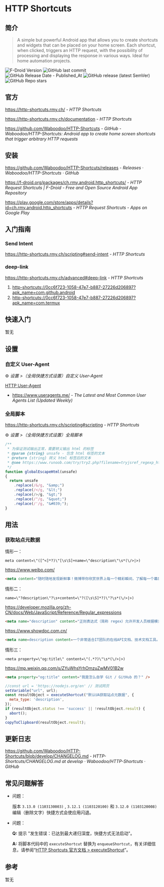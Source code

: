 # HTTP Shortcuts

## 简介

> A simple but powerful Android app that allows you to create shortcuts and widgets that can be placed on your home screen. Each shortcut, when clicked, triggers an HTTP request, with the possibility of processing and displaying the response in various ways. Ideal for home automation projects.

![F-Droid Version](https://img.shields.io/f-droid/v/ch.rmy.android.http_shortcuts)
![GitHub last commit](https://img.shields.io/github/last-commit/Waboodoo/HTTP-Shortcuts?logo=github&color=blue)
![GitHub Release Date - Published_At](https://img.shields.io/github/release-date/Waboodoo/HTTP-Shortcuts?display_date=published_at&logo=github)
![GitHub release (latest SemVer)](https://img.shields.io/github/v/release/Waboodoo/HTTP-Shortcuts?logo=github)
![GitHub Repo stars](https://img.shields.io/github/stars/Waboodoo/HTTP-Shortcuts?style=social)

## 官方

https://http-shortcuts.rmy.ch/ - *HTTP Shortcuts*

https://http-shortcuts.rmy.ch/documentation - *HTTP Shortcuts*

https://github.com/Waboodoo/HTTP-Shortcuts - *GitHub - Waboodoo/HTTP-Shortcuts: Android app to create home screen shortcuts that trigger arbitrary HTTP requests*

## 安装

https://github.com/Waboodoo/HTTP-Shortcuts/releases - *Releases · Waboodoo/HTTP-Shortcuts · GitHub*

https://f-droid.org/packages/ch.rmy.android.http_shortcuts/ - *HTTP Request Shortcuts | F-Droid - Free and Open Source Android App Repository*

https://play.google.com/store/apps/details?id=ch.rmy.android.http_shortcuts - *HTTP Request Shortcuts - Apps on Google Play*

## 入门指南

### Send Intent

https://http-shortcuts.rmy.ch/scripting#send-intent - *HTTP Shortcuts*

### deep-link

https://http-shortcuts.rmy.ch/advanced#deep-link - *HTTP Shortcuts*

1. <http-shortcuts://0cc6f723-1058-47e7-b887-27226d206897?apk_name=com.github.android>
2. <http-shortcuts://0cc6f723-1058-47e7-b887-27226d206897?apk_name=com.termux>

## 快速入门

暂无

## 设置

### 自定义 User-Agent

⚙️ *设置 >（全局快捷方式设置）自定义 User-Agent*

[HTTP User-Agent](essential/network/http.md#user-agent)

- https://www.useragents.me/ - *The Latest and Most Common User Agents List (Updated Weekly)*

### 全局脚本

https://http-shortcuts.rmy.ch/scripting#scripting - *HTTP Shortcuts*

⚙️ *设置 >（全局快捷方式设置）全局脚本*

```javascript
/**
 * 为保证测试输出正常，需要转义输出 html 的标签
 * @param {string} unsafe - 包含 html 标签的文本
 * @return {string} 转义 html 标签后的文本
 * @see https://www.runoob.com/try/try2.php?filename=tryjsref_regexp_htmltag - *菜鸟教程在线编辑器*
 */
function globalEscapeHtml(unsafe)
{
  return unsafe
    .replace(/&/g, "&amp;")
    .replace(/</g, "&lt;")
    .replace(/>/g, "&gt;")
    .replace(/"/g, "&quot;")
    .replace(/'/g, "&#039;");
}
```

## 用法

### 获取站点元数据

情形一：

```regex
meta content=\"([^<]*?)\"[\s\S]+name=\"description\"\s*(\/>|>)
```

https://www.weibo.com/

```html
<meta content="随时随地发现新鲜事！微博带你欣赏世界上每一个精彩瞬间，了解每一个幕后故事。分享你想表达的，让全世界都能听到你的心声！" name="description">
```

情形二：

```regex
name=\"?description\"?\s+content=\"?([\s\S]*?)\"?\s*(\/>|>)
```

https://developer.mozilla.org/zh-CN/docs/Web/JavaScript/Reference/Regular_expressions

```html
<meta name="description" content="正则表达式（简称 regex）允许开发人员根据模式匹配字符串、提取子匹配信息，或简单地测试字符串是否符合该模式。正则表达式在许多编程语言中都有使用，JavaScript 的语法受 Perl 的启发。"/>
```

https://www.showdoc.com.cn/

```html
<meta name=description content=一个非常适合IT团队的在线API文档、技术文档工具。你可以使用Showdoc来编写在线API文档、技术文档、数据字典、在线手册><script src="//source.showdoc.com.cn/static/source-status.js?v=2"></script><script src="https://dfyun-main.showdoc.com.cn/static/cdn-status.js?v=1"></script><script type=text/javascript>// 挂在window下的全局配置
```

情形三：


```regex
<meta property=\"og:title\" content=\"(.*?)\"\s*(\/>|>)
```

https://mp.weixin.qq.com/s/ZYuWhsYrhOmzuZwMV01B2w

```html
<meta property="og:title" content="我是怎么自学 Git / GitHub 的？" />
```

```javascript
//const url = 'https://nodejs.org/en' // 测试网页
setVariable("url", url);
const resultObject = executeShortcut("默认UA获取站点元数据", {
  meta_type: 'description',
});
if (resultObject.status !== 'success' || !resultObject.result) {
  abort();
}
copyToClipboard(resultObject.result);
```

## 更新日志

https://github.com/Waboodoo/HTTP-Shortcuts/blob/develop/CHANGELOG.md - *HTTP-Shortcuts/CHANGELOG.md at develop · Waboodoo/HTTP-Shortcuts · GitHub*

## 常见问题解答

- 问题：

    版本 `3.13.0 (1103130003)` , `3.12.1 (1103120100)` 和 `3.12.0 (1103120008)` 编辑（删除文字）快捷方式会使应用闪退。

- 问题：

    **Q:** 提示 "发生错误：已达到最大递归深度，快捷方式无法启动"。

    **A:** 将脚本代码中的 `executeShortcut` 替换为 `enqueueShortcut`，有关详细信息，请参阅“[HTTP Shortcuts 官方文档 > executeShortcut](https://http-shortcuts.rmy.ch/scripting#execute-shortcut)”。

## 参考

暂无
